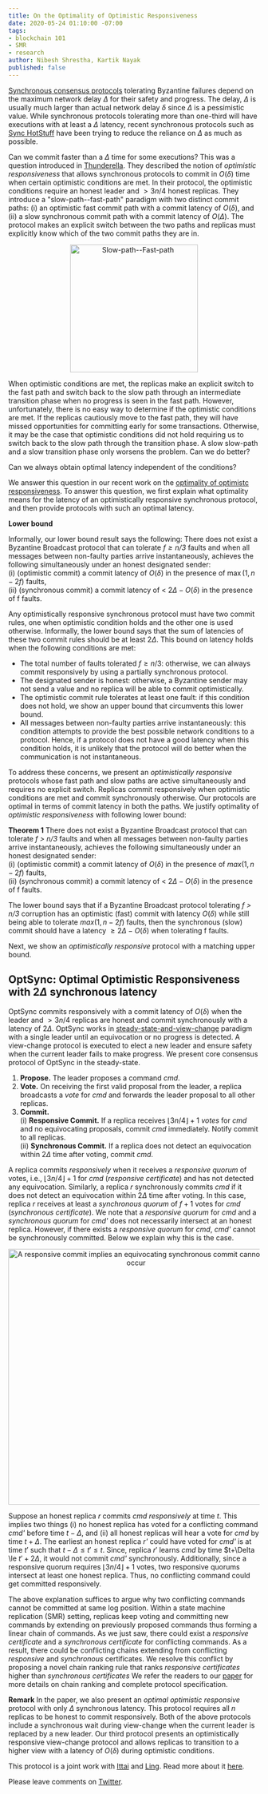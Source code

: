 ```yaml
---
title: On the Optimality of Optimistic Responsiveness
date: 2020-05-24 01:10:00 -07:00
tags:
- blockchain 101
- SMR
- research
author: Nibesh Shrestha, Kartik Nayak
published: false
---
```


[Synchronous consensus protocols](https://decentralizedthoughts.github.io/2019-11-11-authenticated-synchronous-bft/) tolerating Byzantine failures 
depend on the maximum network delay $\Delta$ for their safety and progress. The delay, $\Delta$ is usually much larger than actual network delay
$\delta$ since $\Delta$ is a pessimistic value. While synchronous protocols tolerating more than one-third will have executions with at least a $\Delta$ latency, recent synchronous protocols such as [Sync HotStuff](https://decentralizedthoughts.github.io/2019-11-12-Sync-HotStuff/) have been
trying to reduce the reliance on $\Delta$ as much as possible.

Can we commit faster than a $\Delta$ time for some executions? This was a question introduced in [Thunderella](https://link.springer.com/chapter/10.1007/978-3-319-78375-8_1). They described the notion of 
*optimistic responsiveness* that allows synchronous protocols to commit in $O(\delta)$ time when certain optimistic conditions
are met. In their protocol, the optimistic conditions require an honest leader and $>3n/4$ honest replicas. They introduce a 
"slow-path--fast-path" paradigm with two distinct commit paths: (i) an optimistic fast commit path with a commit latency of $O(\delta)$,
and (ii) a slow synchronous commit path with a commit latency of $O(\Delta)$. The protocol makes an explicit switch between the two paths and replicas must explicitly know which of the two commit paths they are in. 

<p align="center">
  <img src="/uploads/slowpath-fastpath.png" width="256" title="Slow-path--Fast-path">
</p>

When optimistic conditions are met, the replicas make an explicit switch to 
the fast path and switch back to the slow path through an intermediate transition phase when no progress is seen in the fast path. However, unfortunately, there is no easy way to determine if the optimistic conditions are met. If the replicas cautiously move to the fast path, they will have missed opportunities for committing early for some transactions. Otherwise, it may be the case that optimistic conditions did not hold requiring us to switch back to the slow path through the transition phase. A slow slow-path and a slow transition phase only worsens the problem. Can we do better? 

Can we always obtain optimal latency independent of the conditions?
 
We answer this question in our recent work on the [optimality of optimistc responsiveness](https://eprint.iacr.org/2020/458.pdf). To answer this question, we first explain what optimality means for the latency of an optimistically responsive synchronous protocol, and then provide protocols with such an optimal latency.

**Lower bound**

Informally, our lower bound result says the following: 
There does not exist a Byzantine Broadcast protocol that can tolerate *$f \geq n/3$* faults and when all messages between
 non-faulty parties arrive instantaneously, achieves the following simultaneously under an honest designated sender:  
(i) (optimistic commit) a commit latency of $O(\delta)$ in the presence of $\max(1, n − 2f)$ faults,  
(ii) (synchronous commit) a commit latency of < $2\Delta − O(\delta)$ in the presence of f faults.

Any optimistically responsive synchronous protocol must have two commit rules, one when optimistic condition holds and the other one is used otherwise. Informally, the lower bound says that the sum of latencies of these two commit rules should be at least $2\Delta$. This bound on latency holds when the following conditions are met:
- The total number of faults tolerated $f \geq n/3$: otherwise, we can always commit responsively by using a partially synchronous protocol.
- The designated sender is honest: otherwise, a Byzantine sender may not send a value and no replica will be able to commit optimistically.
- The optimistic commit rule tolerates at least one fault: if this condition does not hold, we show an upper bound that circumvents this lower bound.
- All messages between non-faulty parties arrive instantaneously: this condition attempts to provide the best possible network conditions to a protocol. Hence, if a protocol does not have a good latency when this condition holds, it is unlikely that the protocol will do better when the communication is not instantaneous.


To address these concerns, we present an *optimistically responsive* protocols whose fast path and slow paths are active
simultaneously and requires no explicit switch. Replicas commit responsively when optimistic conditions are met 
and commit synchronously otherwise. Our protocols are optimal in terms of commit latency in both the paths. We justify optimality of
*optimistic responsiveness* with following lower bound:

**Theorem 1**
There does not exist a Byzantine Broadcast protocol that can tolerate *f > n/3* faults and when all messages between
 non-faulty parties arrive instantaneously, achieves the following simultaneously under an honest designated sender:  
(i) (optimistic commit) a commit latency of $O(\delta)$ in the presence of $max(1, n − 2f)$ faults,  
(ii) (synchronous commit) a commit latency of < $2\Delta − O(\delta)$ in the presence of f faults.

The lower bound says that if a Byzantine Broadcast protocol tolerating *f > n/3* corruption has an optimistic (fast) 
commit with latency $O(\delta)$ while still being able to tolerate $max(1, n − 2 f )$ faults, then the synchronous (slow)
 commit should have a latency $\ge 2\Delta − O(\delta)$ when tolerating f faults.

Next, we show an *optimistically responsive* protocol with a matching upper bound.

## OptSync: Optimal Optimistic Responsiveness with $2\Delta$ synchronous latency
OptSync commits responsively with a commit latency of $O(\delta)$ when the leader and $>3n/4$ replicas are honest and commit synchronously with a latency of $2\Delta$.
OptSync works in [steady-state-and-view-change](https://decentralizedthoughts.github.io/2019-10-15-consensus-for-state-machine-replication/) paradigm with a single leader until an equivocation or no progress is detected.
A view-change protocol is executed to elect a new leader and ensure safety when the current leader fails to make progress.
We present core consensus protocol of OptSync in the steady-state.

1. **Propose.** The leader proposes a command *cmd*.  
2. **Vote.** On receiving the first valid proposal from the leader, a replica broadcasts a *vote* for *cmd* and forwards the leader proposal to all other replicas.  
3. **Commit.**  
  (i) **Responsive Commit.** If a replica receives $\lfloor 3n/4 \rfloor + 1$ *votes* for *cmd* and no equivocating proposals, commit *cmd* immediately. Notify commit to all replicas.    
  (ii) **Synchronous Commit.** If a replica does not detect an equivocation within $2\Delta$ time after voting, commit *cmd*.  
 
A replica commits *responsively* when it receives a *responsive quorum* of votes, i.e., $\lfloor 3n/4 \rfloor + 1$ for *cmd* (*responsive certificate*) and has not detected any equivocation.
Similarly, a replica *r* synchronously commits *cmd* if it does not detect an equivocation within $2\Delta$ time after voting. In this case, replica *r* receives at least a *synchronous quorum* of $f+1$ votes for *cmd* (*synchronous certificate*).
We note that a *responsive quorum* for *cmd* and a *synchronous quorum* for *cmd'* does not necessarily intersect at an honest replica. However, if there exists a *responsive quorum* for *cmd*, *cmd'* cannot be synchronously committed. Below we explain why this is the case.

<p align="center">
<img src="/uploads/optsync.png" width="512" title="A responsive commit implies an equivocating synchronous commit cannot occur">
</p>

Suppose an honest replica *r* commits *cmd* *responsively* at time *t*. This implies two things (i) no honest replica has voted for a conflicting command *cmd'* before time $t-\Delta$, and (ii) all honest replicas will hear a vote for *cmd* by time $t+\Delta$.
The earliest an honest replica *r'* could have voted for *cmd'* is at time $t'$ such that $t-\Delta \le t' \le t$. Since, replica $r'$ learns *cmd* by time $t+\Delta \le $t' + 2\Delta$, it would not commit *cmd'* synchronously. 
Additionally, since a responsive quorum requires $\lfloor 3n/4 \rfloor + 1$ votes, two responsive quorums intersect at least one honest replica. Thus, no conflicting command could get committed responsively.

The above explanation suffices to argue why two conflicting commands cannot be committed at same log position. Within a state machine replication (SMR) setting,
replicas keep voting and committing new commands by extending on previously proposed commands thus forming a linear chain of commands. As we just saw, there could exist a *responsive certificate* and a *synchronous certificate* for conflicting commands.
As a result, there could be conflicting chains extending from conflicting *responsive* and *synchronous* certificates. We resolve this conflict by proposing a novel chain ranking rule that ranks *responsive certificates* higher than *synchronous certificates*
We refer the readers to our [paper](https://eprint.iacr.org/2020/458.pdf) for more details on chain ranking and complete protocol specification.

**Remark** 
In the paper, we also present an *optimal optimistic responsive* protocol with only $\Delta$ synchronous latency. This protocol requires all $n$ replicas to be honest to commit responsively.
Both of the above protocols include a synchronous wait during view-change when the current leader is replaced by a new leader.
Our third protocol presents an optimistically responsive view-change protocol and allows replicas to transition to a higher view with a latency of $O(\delta)$ during optimistic conditions.

This protocol is a joint work with [Ittai](https://research.vmware.com/researchers/ittai-abraham) and [Ling](https://sites.google.com/view/renling). Read more about it [here](https://eprint.iacr.org/2020/458.pdf).

Please leave comments on [Twitter]().
